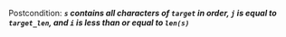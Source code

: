 Postcondition: ***`s` contains all characters of `target` in order, `j` is equal to `target_len`, and `i` is less than or equal to `len(s)`***